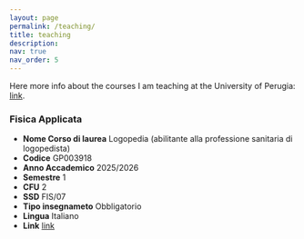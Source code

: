 ```yaml
---
layout: page
permalink: /teaching/
title: teaching
description: 
nav: true
nav_order: 5
---
```


Here more info about the courses I am teaching at the University of Perugia: [link](https://www.unipg.it/personale/fabrizio.napolitano/didattica).

### Fisica Applicata
- **Nome Corso di laurea** Logopedia (abilitante alla professione sanitaria di logopedista)
- **Codice** GP003918
- **Anno Accademico** 2025/2026
- **Semestre** 1
- **CFU** 2
- **SSD** FIS/07
- **Tipo insegnameto** Obbligatorio
- **Lingua** Italiano
- **Link** [link](https://www.unipg.it/didattica/corsi-di-laurea-e-laurea-magistrale/archivio/offerta-formativa-2025-26?idins=415540#modulo-415544)





